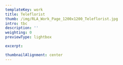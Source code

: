 ```yaml
---
templateKey: work
title: Teleflorist
thumb: /img/RLA_Work_Page_1200x1200_Teleflorist.jpg
intro: tbc
description: ''
weighting: 0
previewType: lightbox

excerpt:

thumbnailAlignment: center
---
```

